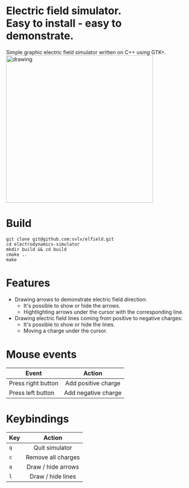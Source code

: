 # Electric field simulator.<br />Easy to install - easy to demonstrate.
Simple graphic electric field simulator written on C++ using GTK+.
<br />
<img src="https://github.com/svlv/elfield/blob/master/.screenshots/highlight_arrow.png" alt="drawing" width="400"/>

# Build
```
git clone git@github.com:svlv/elfield.git
cd electrodynamics-simulator
mkdir build && cd build
cmake ..
make
```

# Features
* Drawing arrows to demonstrate electric field direction:
    * It's possible to show or hide the arrows.
    * Hightlighting arrows under the cursor with the corresponding line.
* Drawing electric field lines coming from positive to negative charges:
    * It's possible to show or hide the lines.
    * Moving a charge under the cursor.

# Mouse events
| Event        | Action           |
| ------------- |:-------------:|
| Press right button | Add positive charge|
| Press left button | Add negative charge|

# Keybindings
| Key        | Action           |
| ------------- |:-------------:|
| `q`      | Quit simulator |
| `c`      | Remove all charges |
| `a`      | Draw / hide arrows |
| `l`      | Draw / hide lines |
